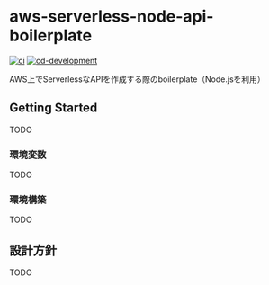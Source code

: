# aws-serverless-node-api-boilerplate

[![ci](https://github.com/nekochans/aws-serverless-node-api-boilerplate/actions/workflows/ci.yml/badge.svg)](https://github.com/nekochans/aws-serverless-node-api-boilerplate/actions/workflows/ci.yml)
[![cd-development](https://github.com/nekochans/aws-serverless-node-api-boilerplate/actions/workflows/cd-development.yml/badge.svg)](https://github.com/nekochans/aws-serverless-node-api-boilerplate/actions/workflows/cd-development.yml)

AWS上でServerlessなAPIを作成する際のboilerplate（Node.jsを利用）

## Getting Started

TODO

### 環境変数

TODO

### 環境構築

TODO

## 設計方針

TODO
